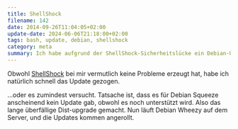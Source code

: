 ```yaml
---
title: ShellShock
filename: 142
date: 2014-09-26T11:04:05+02:00
update-date: 2024-06-06T21:18:00+02:00
tags: bash, update, debian, shellshock
category: meta
summary: Ich habe aufgrund der ShellShock-Sicherheitslücke ein Debian-Update machen müssen.
---
```


Obwohl [ShellShock](https://www.heise.de/newsticker/meldung/Bash-Luecke-ShellShock-ist-noch-nicht-ausgestanden-2403607.html) bei mir vermutlich keine Probleme erzeugt hat, habe ich natürlich schnell das Update gezogen.

…oder es zumindest versucht. Tatsache ist, dass es für Debian Squeeze anscheinend kein Update gab, obwohl es noch unterstützt wird. Also das lange überfällige Dist-upgrade gemacht. Nun läuft Debian Wheezy auf dem Server, und die Updates kommen angerollt.
